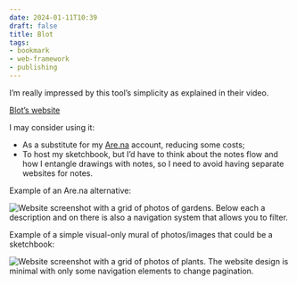 ```yaml
---
date: 2024-01-11T10:39
draft: false
title: Blot
tags:
- bookmark
- web-framework
- publishing
---
```

I’m really impressed by this tool’s simplicity as explained in their video.

[Blot’s website](https://blot.im)

I may consider using it:
- As a substitute for my [Are.na](https://www.are.na/p-m-c-f) account, reducing some costs;
- To host my sketchbook, but I’d have to think about the notes flow and how I entangle drawings with notes, so I need to avoid having separate websites for notes.

Example of an Are.na alternative:

![Website screenshot with a grid of photos of gardens. Below each a description and on there is also a navigation system that allows you to filter.](../attachment/vsc-paste/blot-240111104526.png)

Example of a simple visual-only mural of photos/images that could be a sketchbook:

![Website screenshot with a grid of photos of plants. The website design is minimal with only some navigation elements to change pagination.](../attachment/vsc-paste/blot-240111104550.png)